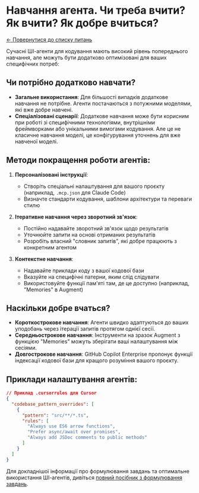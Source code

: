 # Навчання агента. Чи треба вчити? Як вчити? Як добре вчиться?

[← Повернутися до списку питань](../agents.md)

Сучасні ШІ-агенти для кодування мають високий рівень попереднього навчання, але можуть бути додатково оптимізовані для ваших специфічних потреб:

## Чи потрібно додатково навчати?

- **Загальне використання**: Для більшості випадків додаткове навчання не потрібне. Агенти постачаються з потужними моделями, які вже добре навчені.
- **Спеціалізовані сценарії**: Додаткове навчання може бути корисним при роботі зі специфічними технологіями, внутрішніми фреймворками або унікальними вимогами кодування. Але це не класичне навчання моделі, це конфігурування уточнень для вже навченої моделі.

## Методи покращення роботи агентів:

1. **Персоналізовані інструкції**:
   - Створіть спеціальні налаштування для вашого проєкту (наприклад, `.mcp.json` для Claude Code)
   - Визначте стандарти кодування, шаблони архітектури та переваги стилю

2. **Ітеративне навчання через зворотний зв'язок**:
   - Постійно надавайте зворотний зв'язок щодо результатів
   - Уточнюйте запити на основі отриманих результатів
   - Розробіть власний "словник запитів", які добре працюють з конкретним агентом

3. **Контекстне навчання**:
   - Надавайте приклади коду з вашої кодової бази
   - Вказуйте на специфічні патерни, яким слід слідувати
   - Використовуйте функції пам'яті там, де це доступно (наприклад, "Memories" в Augment)

## Наскільки добре вчаться?

- **Короткострокове навчання**: Агенти швидко адаптуються до ваших уподобань через ітерації запитів протягом однієї сесії.
- **Середньострокове навчання**: Інструменти на зразок Augment з функцією "Memories" можуть зберігати ваші налаштування між сесіями.
- **Довгострокове навчання**: GitHub Copilot Enterprise пропонує функції індексації кодової бази для кращого розуміння вашого проєкту.

## Приклади налаштування агентів:

```json
// Приклад .cursorrules для Cursor
{
  "codebase_pattern_overrides": [
    {
      "pattern": "src/**/*.ts",
      "rules": [
        "Always use ES6 arrow functions",
        "Prefer async/await over promises",
        "Always add JSDoc comments to public methods"
      ]
    }
  ]
}
```

Для докладнішої інформації про формулювання завдань та оптимальне використання ШІ-агентів, дивіться [повний посібник з формулювання завдань](formulating_tasks.md).